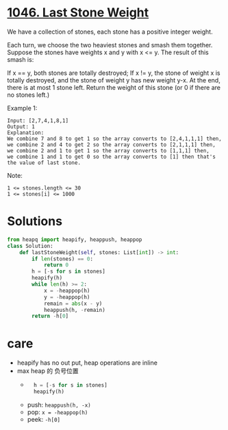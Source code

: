 # [1046. Last Stone Weight](https://leetcode.com/problems/last-stone-weight/)

We have a collection of stones, each stone has a positive integer weight.

Each turn, we choose the two heaviest stones and smash them together.  Suppose the stones have weights x and y with x <= y.  The result of this smash is:

If x == y, both stones are totally destroyed;
If x != y, the stone of weight x is totally destroyed, and the stone of weight y has new weight y-x.
At the end, there is at most 1 stone left.  Return the weight of this stone (or 0 if there are no stones left.)

 

Example 1:

    Input: [2,7,4,1,8,1]
    Output: 1
    Explanation: 
    We combine 7 and 8 to get 1 so the array converts to [2,4,1,1,1] then,
    we combine 2 and 4 to get 2 so the array converts to [2,1,1,1] then,
    we combine 2 and 1 to get 1 so the array converts to [1,1,1] then,
    we combine 1 and 1 to get 0 so the array converts to [1] then that's the value of last stone.
 

Note:

    1 <= stones.length <= 30
    1 <= stones[i] <= 1000

# Solutions
```python
from heapq import heapify, heappush, heappop
class Solution:
    def lastStoneWeight(self, stones: List[int]) -> int:
        if len(stones) == 0:
            return 0
        h = [-s for s in stones]
        heapify(h)
        while len(h) >= 2:
            x = -heappop(h)
            y = -heappop(h)
            remain = abs(x - y)
            heappush(h, -remain)
        return -h[0]
```
# care
- heapify has no out put, heap operations are inline
- max heap 的 负号位置
    - ```python
        h = [-s for s in stones]
        heapify(h)
        ```
    - push: `heappush(h, -x)`
    - pop:  `x = -heappop(h)`
    - peek: `-h[0]`